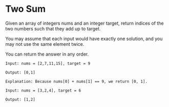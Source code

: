 # Two Sum

Given an array of integers nums and an integer target, return indices of the two numbers such that they add up to target.

You may assume that each input would have exactly one solution, and you may not use the same element twice.

You can return the answer in any order.

```Input: nums = [2,7,11,15], target = 9```

```Output: [0,1]```

```Explanation: Because nums[0] + nums[1] == 9, we return [0, 1].```

```Input: nums = [3,2,4], target = 6```

```Output: [1,2]```